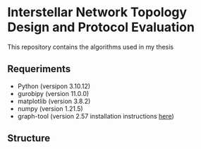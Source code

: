 # Interstellar Network Topology Design and Protocol Evaluation

This repository contains the algorithms used in my thesis

## Requeriments

* Python (versipon 3.10.12)
* gurobipy (version 11.0.0)
* matplotlib (version 3.8.2)
* numpy (version 1.21.5)
* graph-tool (version 2.57 installation instructions [here](https://git.skewed.de/count0/graph-tool/-/wikis/installation-instructions#native-installation))

## Structure 